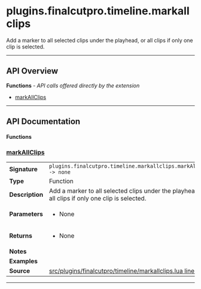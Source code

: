 # plugins.finalcutpro.timeline.markallclips

Add a marker to all selected clips under the playhead, or all clips if only one clip is selected.

---

## API Overview
**Functions** - _API calls offered directly by the extension_
 * [markAllClips](#markallclips)


---

## API Documentation

#### Functions


### [markAllClips](#markallclips)

|                                             |                                                                                     |
| --------------------------------------------|-------------------------------------------------------------------------------------|
| **Signature**                               | `plugins.finalcutpro.timeline.markallclips.markAllClips -> none`                                                                    |
| **Type**                                    | Function                                                                     |
| **Description**                             | Add a marker to all selected clips under the playhead, or all clips if only one clip is selected.                                                                     |
| **Parameters**                              | <ul><li>None</li></ul> |
| **Returns**                                 | <ul><li>None</li></ul>          |
| **Notes**                                   | <ul></ul> |
| **Examples**                                | <ul></ul> |
| **Source**                                  | [src/plugins/finalcutpro/timeline/markallclips.lua line 22](https://github.com/CommandPost/CommandPost/blob/develop/src/plugins/finalcutpro/timeline/markallclips.lua#L22) |

---

